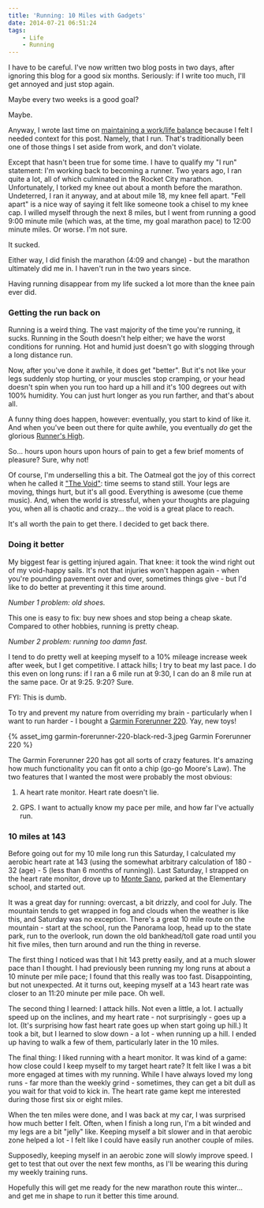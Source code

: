 ```yaml
---
title: 'Running: 10 Miles with Gadgets'
date: 2014-07-21 06:51:24
tags:
    - Life
    - Running
---
```


I have to be careful. I've now written two blog posts in two days, after ignoring this blog for a good six months. Seriously: if I write too much, I'll get annoyed and just stop again.

Maybe every two weeks is a good goal?

Maybe.

Anyway, I wrote last time on [maintaining a work/life balance](http://matthewjordan.net/2014/07/20/finding-a-worklife-balance/) because I felt I needed context for this post. Namely, that I run. That's traditionally been one of those things I set aside from work, and don't violate.

Except that hasn't been true for some time. I have to qualify my "I run" statement: I'm working back to becoming a runner. Two years ago, I ran quite a lot, all of which culminated in the Rocket City marathon. Unfortunately, I torked my knee out about a month before the marathon. Undeterred, I ran it anyway, and at about mile 18, my knee fell apart. "Fell apart" is a nice way of saying it felt like someone took a chisel to my knee cap. I willed myself through the next 8 miles, but I went from running a good 9:00 minute mile (which was, at the time, my goal marathon pace) to 12:00 minute miles. Or worse. I'm not sure.

It sucked.

Either way, I did finish the marathon (4:09 and change) - but the marathon ultimately did me in. I haven't run in the two years since.

Having running disappear from my life sucked a lot more than the knee pain ever did.

### Getting the run back on

Running is a weird thing. The vast majority of the time you're running, it sucks. Running in the South doesn't help either; we have the worst conditions for running. Hot and humid just doesn't go with slogging through a long distance run.

Now, after you've done it awhile, it does get "better". But it's not like your legs suddenly stop hurting, or your muscles stop cramping, or your head doesn't spin when you run too hard up a hill and it's 100 degrees out with 100% humidity. You can just hurt longer as you run farther, and that's about all.

A funny thing does happen, however: eventually, you start to kind of like it. And when you've been out there for quite awhile, you eventually *do* get the glorious [Runner's High](http://en.wikipedia.org/wiki/Runner%27s_high).

So... hours upon hours upon hours of pain to get a few brief moments of pleasure? Sure, why not!

Of course, I'm underselling this a bit. The Oatmeal got the joy of this correct when he called it ["The Void"](http://theoatmeal.com/comics/running6): time seems to stand still. Your legs are moving, things hurt, but it's all good. Everything is awesome (cue theme music). And, when the world is stressful, when your thoughts are plaguing you, when all is chaotic and crazy... the void is a great place to reach.

It's all worth the pain to get there. I decided to get back there.

### Doing it better

My biggest fear is getting injured again. That knee: it took the wind right out of my void-happy sails. It's not that injuries won't happen again - when you're pounding pavement over and over, sometimes things give - but I'd like to do better at preventing it this time around.

*Number 1 problem: old shoes.*

This one is easy to fix: buy new shoes and stop being a cheap skate. Compared to other hobbies, running is pretty cheap.

*Number 2 problem: running too damn fast.*

I tend to do pretty well at keeping myself to a 10% mileage increase week after week, but I get competitive. I attack hills; I try to beat my last pace. I do this even on long runs: if I ran a 6 mile run at 9:30, I can do an 8 mile run at the same pace. Or at 9:25. 9:20? Sure.

FYI: This is dumb.

To try and prevent my nature from overriding my brain - particularly when I want to run harder - I bought a [Garmin Forerunner 220](https://buy.garmin.com/en-US/US/into-sports/running/forerunner-220/prod129397.html). Yay, new toys!

{% asset_img garmin-forerunner-220-black-red-3.jpeg Garmin Forerunner 220 %}

The Garmin Forerunner 220 has got all sorts of crazy features. It's amazing how much functionality you can fit onto a chip (go-go Moore's Law). The two features that I wanted the most were probably the most obvious:

1. A heart rate monitor. Heart rate doesn't lie.

2. GPS. I want to actually know my pace per mile, and how far I've actually run.

### 10 miles at 143

Before going out for my 10 mile long run this Saturday, I calculated my aerobic heart rate at 143 (using the somewhat arbitrary calculation of 180 - 32 (age) - 5 (less than 6 months of running)). Last Saturday, I strapped on the heart rate monitor, drove up to [Monte Sano](http://www.alapark.com/montesano/), parked at the Elementary school, and started out.

It was a great day for running: overcast, a bit drizzly, and cool for July. The mountain tends to get wrapped in fog and clouds when the weather is like this, and Saturday was no exception. There's a great 10 mile route on the mountain - start at the school, run the Panorama loop, head up to the state park, run to the overlook, run down the old bankhead/toll gate road until you hit five miles, then turn around and run the thing in reverse.

The first thing I noticed was that I hit 143 pretty easily, and at a much slower pace than I thought. I had previously been running my long runs at about a 10 minute per mile pace; I found that this really was too fast. Disappointing, but not unexpected. At it turns out, keeping myself at a 143 heart rate was closer to an 11:20 minute per mile pace. Oh well.

The second thing I learned: I attack hills. Not even a little, a lot. I actually speed up on the inclines, and my heart rate - not surprisingly - goes up a lot. (It's surprising how fast heart rate goes up when start going up hill.) It took a bit, but I learned to slow down - a lot - when running up a hill. I ended up having to walk a few of them, particularly later in the 10 miles.

The final thing: I liked running with a heart monitor. It was kind of a game: how close could I keep myself to my target heart rate? It felt like I was a bit more engaged at times with my running. While I have always loved my long runs - far more than the weekly grind - sometimes, they can get a bit dull as you wait for that void to kick in. The heart rate game kept me interested during those first six or eight miles.

When the ten miles were done, and I was back at my car, I was surprised how much better I felt. Often, when I finish a long run, I'm a bit winded and my legs are a bit "jelly" like. Keeping myself a bit slower and in that aerobic zone helped a lot - I felt like I could have easily run another couple of miles.

Supposedly, keeping myself in an aerobic zone will slowly improve speed. I get to test that out over the next few months, as I'll be wearing this during my weekly training runs.

Hopefully this will get me ready for the new marathon route this winter... and get me in shape to run it better this time around.

